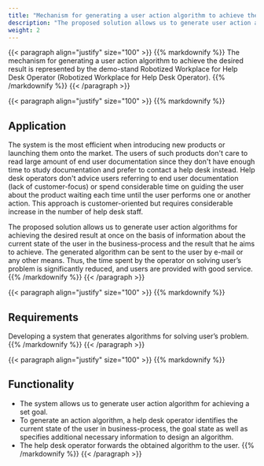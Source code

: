 ```yaml
---
title: "Mechanism for generating a user action algorithm to achieve the desired result"
description: "The proposed solution allows us to generate user action algorithms for achieving the desired result at once on the basis of information about the current state of the user in the business-process and the result that he aims to achieve."
weight: 2
---
```


{{< paragraph align="justify" size="100" >}}
{{% markdownify %}}
The mechanism for generating a user action algorithm to achieve the desired result is represented by the demo-stand Robotized Workplace for Help Desk Operator (Robotized Workplace for Help Desk Operator).
{{% /markdownify %}}
{{< /paragraph >}}

{{< paragraph align="justify" size="100" >}}
{{% markdownify %}}
## Application

The system is the most efficient when introducing new products or launching them onto the market. The users of such products don't care to read large amount of end user documentation since they don't have enough time to study documentation and prefer to contact a help desk instead. Help desk operators don't advice users referring to end user documentation (lack of customer-focus) or spend considerable time on guiding the user about the product waiting each time until the user performs one or another action. This approach is customer-oriented but requires considerable increase in the number of help desk staff.

The proposed solution allows us to generate user action algorithms for achieving the desired result at once on the basis of information about the current state of the user in the business-process and the result that he aims to achieve. The generated algorithm can be sent to the user by e-mail or any other means. Thus, the time spent by the operator on solving user’s problem is significantly reduced, and users are provided with good service.
{{% /markdownify %}}
{{< /paragraph >}}

{{< paragraph align="justify" size="100" >}}
{{% markdownify %}}
## Requirements

Developing a system that generates algorithms for solving user’s problem.
{{% /markdownify %}}
{{< /paragraph >}}

{{< paragraph align="justify" size="100" >}}
{{% markdownify %}}
## Functionality

- The system allows us to generate user action algorithm for achieving a set goal.
- To generate an action algorithm, a help desk operator identifies the current state of the user in business-process, the goal state as well as specifies additional necessary information to design an algorithm.
- The help desk operator forwards the obtained algorithm to the user.
{{% /markdownify %}}
{{< /paragraph >}}
